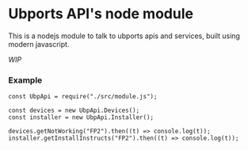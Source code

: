 # Ubports API's node module
This is a nodejs module to talk to ubports apis and services, built using modern javascript.

*WIP*

### Example
```
const UbpApi = require("./src/module.js");

const devices = new UbpApi.Devices();
const installer = new UbpApi.Installer();

devices.getNotWorking("FP2").then((t) => console.log(t));
installer.getInstallInstructs("FP2").then((t) => console.log(t));
```